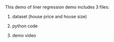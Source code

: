 This demo of liner regression demo includes 3 files:

1. dataset (house price and house size)

2. python code

3. demo video
